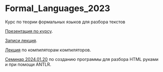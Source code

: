# Formal_Languages_2023
Курс по теории формальных языков для разбора текстов

[Презентация по курсу](https://docs.google.com/presentation/d/1SJJLBsOr-CYQcni0yydNOOfk8TbmfHFRAnbb-kihQYQ/edit?usp=sharing).

[Записи лекция](https://www.youtube.com/watch?v=_0eIoL0VKpM&list=PLjrQtx1rZzrnoF-zkSfD48n8Y6hDbQKy-).

[Лекция](https://github.com/klyshinsky/Formal_Languages_2023/blob/main/compilers-compilers.ipynb) по компиляторам компиляторов.

[Семинар 2024.01.20](https://github.com/klyshinsky/Formal_Languages_2023/blob/main/seminar20240120.ipynb) по созданию программы для разбора HTML руками и при помощи ANTLR.